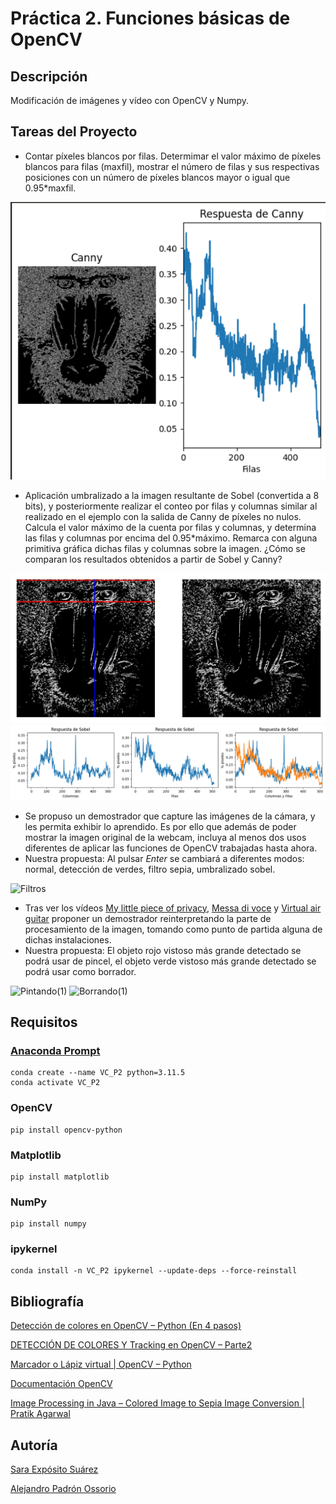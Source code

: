 # Práctica 2. Funciones básicas de OpenCV

## Descripción
Modificación de imágenes y vídeo con OpenCV y Numpy.

## Tareas del Proyecto
- Contar píxeles blancos por filas. Determimar el valor máximo de píxeles blancos para filas (maxfil), mostrar el número de filas y sus respectivas posiciones con un número de píxeles blancos mayor o igual que 0.95*maxfil.

![mandril_canny](image.png)

- Aplicación umbralizado a la imagen resultante de Sobel (convertida a 8 bits), y posteriormente realizar el conteo por filas y columnas similar al realizado en el ejemplo con la salida de Canny de píxeles no nulos. Calcula el valor máximo de la cuenta por filas y columnas, y determina las filas y columnas por encima del 0.95*máximo. Remarca con alguna primitiva gráfica dichas filas y columnas sobre la imagen. ¿Cómo se comparan los resultados obtenidos a partir de Sobel y Canny?

![alt text](image-1.png)
![alt text](image-2.png)

- Se propuso un demostrador que capture las imágenes de la cámara, y les permita exhibir lo aprendido. Es por ello que además de poder mostrar la imagen original de la webcam, incluya al menos dos usos diferentes de aplicar las funciones de OpenCV trabajadas hasta ahora.
- Nuestra propuesta: Al pulsar *Enter* se cambiará a diferentes modos: normal, detección de verdes, filtro sepia, umbralizado sobel.
  
![Filtros](https://github.com/user-attachments/assets/58fde277-9352-4113-893b-d9d002097ba9)

- Tras ver los vídeos [My little piece of privacy](https://www.niklasroy.com/project/88/my-little-piece-of-privacy), [Messa di voce](https://youtu.be/GfoqiyB1ndE?feature=shared) y [Virtual air guitar](https://youtu.be/FIAmyoEpV5c?feature=shared) proponer un demostrador reinterpretando la parte de procesamiento de la imagen, tomando como punto de partida alguna de dichas instalaciones.
- Nuestra propuesta: El objeto rojo vistoso más grande detectado se podrá usar de pincel, el objeto verde vistoso más grande detectado se podrá usar como borrador.
  
![Pintando(1)](https://github.com/user-attachments/assets/44d9c4de-7919-4174-b752-51d59398aed5)
![Borrando(1)](https://github.com/user-attachments/assets/9d795728-4a01-4464-859f-4c0bd57ea1c5)



## Requisitos
### [Anaconda Prompt](https://www.anaconda.com/)
```
conda create --name VC_P2 python=3.11.5
conda activate VC_P2
```
### OpenCV
```
pip install opencv-python
```
### Matplotlib
```
pip install matplotlib
```
### NumPy
```
pip install numpy
```
### ipykernel
```
conda install -n VC_P2 ipykernel --update-deps --force-reinstall
```

## Bibliografía
[Detección de colores en OpenCV – Python (En 4 pasos)](https://omes-va.com/deteccion-de-colores/)

[DETECCIÓN DE COLORES Y Tracking en OpenCV – Parte2](https://omes-va.com/deteccion-de-colores2//)

[Marcador o Lápiz virtual | OpenCV – Python](https://omes-va.com/marcador-o-lapiz-virtual-opencv-python/)

[Documentación OpenCV](https://docs.opencv.org/4.x/)

[Image Processing in Java – Colored Image to Sepia Image Conversion | Pratik Agarwal](https://www.geeksforgeeks.org/image-processing-in-java-colored-image-to-sepia-image-conversion/)


## Autoría
[Sara Expósito Suárez](https://github.com/SaraE5)

[Alejandro Padrón Ossorio](https://github.com/apadoss)
